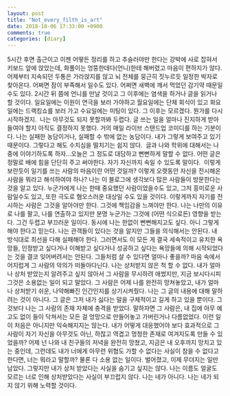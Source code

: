 ```yaml
---
layout: post
title: "Not_every_filth_is_art"
date: 2018-10-06 17:33:00 +0900
comments: true 
categories: [diary] 
---
```

5시간 후면 출근이고 이젠 어떻든 정리를 하고 추슬러야만 한다는 강박에 사로 잡혀서 키보드 앞에 앉았는데, 화풀이는 엉뚱한데다(언니)한테 해버렸고 마음이 편하지가 않다. 어제부터 지속되던 두통은 가라앉지를 않고 뇌 전체를 뭉근히 짓누르듯 일정한 박자로 찾아온다. 어쩌면 잠이 부족해서 일수도 있다. 어쩌면 새벽에 깨서 먹었던 감기약 때문일수도 있다. 2시간 뒤 쯤에 언니를 만날 것이고 그 이후에는 염색을 하거나 글을 읽거나 할 것이다. 일요일에는 이원이 연극을 보러 가야하고 월요일에는 단체 회식이 있고 화요일에는 드랙킹쇼를 보러 가고 수요일에는 미팅이 있다. 그 이후는 모르겠다. 뭔가를 다시 시작하겠지. 
나는 아무것도 되지 못할까봐 두렵다. 글 쓰는 일을 얼마나 진지하게 받아들여야 할지 아직도 결정하지 못했다. 거의 매일 라이브 스탠드업 코미디를 하는 기분이다. 나는 실패한 농담이거나, 실패할 수 밖에 없는 농담이다. 내가 그렇게 보여주고 있기 때문이다. 그렇다고 해도 수치심을 떨치기는 쉽지 않다. 
글과 나와 학위에 대해서는 나중에 이야기하도록 하자...오늘은 그 정도로 대담하고 뻔뻔하게 말할 수 없다. 어떤 글은 정말로 배에 힘을 단단히 주고 써야한다. 자기 자신까지 속일 수 있도록 말이다. 
이렇게 보란듯이 일기를 쓰는 사람의 마음이란 어떤 것일까? 이렇게 오랫동안 자신을 전시해온 사람을 뭐라고 해석하여야 하나? 나는 이 블로그에 생각보다 많은 사람들이 방문한다는 것을 알고 있다. 누군가에게 나는 한때 중요했던 사람이었을수도 있고, 그저 흥미로운 사람일수도 있고, 또한 극도로 혐오스러운 대상일 수도 있을 것이다. 이렇게까지 자기를 전시하는 사람은 그것을 알아야만 한다. 그것에 책임감을 느껴야만 한다. 나는 나만의 이유로 나를 팔고, 나를 연출하고 있지만 분명 누군가는 그것에 (어떤 식으로든) 영향을 받는다. 그건 두렵고 부끄러운 일이다. 동시에 나는 한없이 뻔뻔해지고도 싶다. 아니 그렇게 해야 한다고 믿는다. 나는 관객들이 있다는 것을 알지만 그들을 의식해서는 안된다. 내 방식대로 최선을 다해 실패해야 한다. 그러면서도 이 모든 게 결국 세속적이고 유치한 욕망들, 인정받고 싶다거나 이해받고 싶다거나 성공하고 싶다는 욕망들에 의해 시작되었다는 것을 결코 잊어버려서는 안된다. 그들처럼 살 수 있다면 얼마나 좋을까?
마음 속에서 어지럽게 그 사람의 악의가 떠돌아다닌다. 나는 상처받지 않은 척 할 수 없다. 내가 얼마나 상처 받았는지 알려주고 싶지 않아서 그 사람을 무시하려 애썼지만, 지금 보시다시피 그것은 소용없는 일이 되고 말았다. 그 사람은 어제 나를 완전히 망쳐놓았고, 내가 얼마나 상처받기 쉬운, 나약해빠진 인간인지를 상기시켜줬다. 나는 그 글의 내용에 대해 말하려는 것이 아니다. 그 글은 그저 내가 싫다는 말을 구체적이고 길게 하고 있을 뿐이다. 그것보다 나는 그 사람의 존재 자체에 충격을 받았다. 말하자면 그 사람은, 내 집에 아무 예고도 없이 들이 닥쳐서는 모든 걸 엉망으로 만들어놓고 가버린거나 다름없었다. 이런 일이 처음은 아니지만 익숙해지지는 않는다. 내가 어떻게 대응했어야 보다 효과적으로 그 사람이 자기 자신을 아무것도 아닌, 하찮고 역겹고 멍청한 존재로 여겨지도록 만들 수 있었을까? 어제 넌 나와 내 친구들의 저녁을 완전히 망쳤고, 지금은 내 오후까지 망치고 있는 중인데, 그런데도 내가 너에게 아무런 위협도 가할 수 없다는 사실이 참을 수 없다고 한다면, 너는 뭐라고 말할까? 물론 다 소용 없는 일이다. 벌어졌고, 이제 무뎌지는 일만 남았다. 그렇지만 내가 상처 받았다는 사실을 숨기고 싶지는 않다. 나는 이름도 얼굴도 모르는 너로 인해 상처받았다는 사실이 부끄럽지 않다. 나는 네가 아니다. 나는 네가 되지 않기 위해 노력할 것이다.

